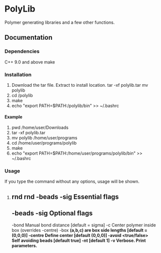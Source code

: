 # PolyLib
Polymer generating libraries and a few other functions.
## Documentation
### Dependencies
C++ 9.0 and above
make

### Installation
1.  Download the tar file. Extract to install location.
    tar -xf polylib.tar
    mv polylib <install location>
2.  cd <install location>/polylib
3.  make
4.  echo "export PATH=$PATH:<install location>/polylib/bin" >> ~/.bashrc
#### Example
1.  pwd
    /home/user/Downloads
2.  tar -xf polylib.tar
3.  mv polylib /home/user/programs
4.  cd /home/user/programs/polylib
5.  make
6.  echo "export PATH=$PATH:/home/user/programs/polylib/bin" >> ~/.bashrc
    
### Usage
If you type the command without any options, usage will be shown.
1.  **rnd** 
    rnd -beads <integer> -sig <float>
    Essential flags
    ---------------------------
    -beads  <number of beads in the polymer>
    -sig    <size of one bead>
    Optional flags
    ---------------------------
    -bond <value>        Manual bond distance [default = sigma]
    -c                   Center polymer inside box (overrides -centre)
    -box <a> <b> <c>     (a,b,c) are box side lengths [default = (0,0,0)]
    -centre <x> <y> <z>  Define center [default (0,0,0)]
    -avoid <true/false>  Self avoiding beads [default true]
    -nt                  <number of CPU threads to use> [default 1]
    -v                   Verbose. Print parameters.

    
